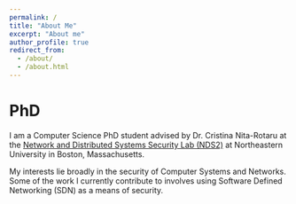 ```yaml
---
permalink: /
title: "About Me"
excerpt: "About me"
author_profile: true
redirect_from: 
  - /about/
  - /about.html
---
```

PhD
======
I am a Computer Science PhD student advised by Dr. Cristina Nita-Rotaru at the [Network and Distributed Systems Security Lab (NDS2)](https://nds2.ccs.neu.edu/ "NDS2 Lab Homepage") at Northeastern University in Boston, Massachusetts. 

My interests lie broadly in the security of Computer Systems and Networks. Some of the work I currently contribute to involves using Software Defined Networking (SDN) as a means of security. 

